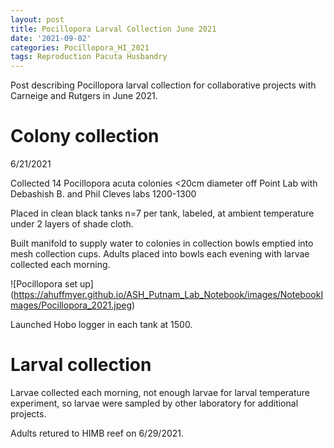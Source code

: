```yaml
---
layout: post
title: Pocillopora Larval Collection June 2021
date: '2021-09-02'
categories: Pocillopora_HI_2021
tags: Reproduction Pacuta Husbandry
---
```

Post describing Pocillopora larval collection for collaborative projects with Carneige and Rutgers in June 2021.  

# Colony collection 

6/21/2021 

Collected 14 Pocillopora acuta colonies <20cm diameter off Point Lab with Debashish B. and Phil Cleves labs 1200-1300

Placed in clean black tanks n=7 per tank, labeled, at ambient temperature under 2 layers of shade cloth. 

Built manifold to supply water to colonies in collection bowls emptied into mesh collection cups. Adults placed into bowls each evening with larvae collected each morning.  

![Pocillopora set up] (https://ahuffmyer.github.io/ASH_Putnam_Lab_Notebook/images/NotebookImages/Pocillopora_2021.jpeg) 

Launched Hobo logger in each tank at 1500. 

# Larval collection 

Larvae collected each morning, not enough larvae for larval temperature experiment, so larvae were sampled by other laboratory for additional projects. 

Adults retured to HIMB reef on 6/29/2021. 
